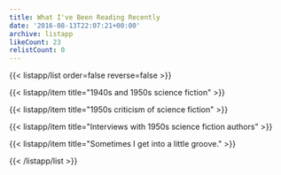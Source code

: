 ```yaml
---
title: What I've Been Reading Recently
date: '2016-08-13T22:07:21+00:00'
archive: listapp
likeCount: 23
relistCount: 0
---
```



{{< listapp/list order=false reverse=false >}}

   {{< listapp/item title="1940s and 1950s science fiction" >}}

   {{< listapp/item title="1950s criticism of science fiction" >}}

   {{< listapp/item title="Interviews with 1950s science fiction authors" >}}

   {{< listapp/item title="Sometimes I get into a little groove." >}}

{{< /listapp/list >}}
